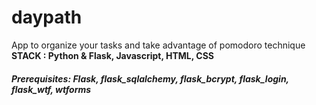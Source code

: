 # daypath
App to organize your tasks and take advantage of pomodoro technique  **STACK : Python & Flask, Javascript, HTML, CSS**

##### Prerequisites: Flask, flask_sqlalchemy, flask_bcrypt, flask_login, flask_wtf, wtforms
